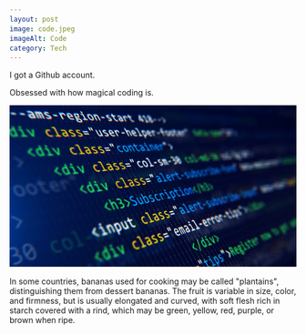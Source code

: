 ```yaml
---
layout: post
image: code.jpeg
imageAlt: Code
category: Tech
---
```

I got a Github account.

Obsessed with how magical coding is.

<!--more-->

![Code](/assets/img/post/code.jpeg "Code")

In some countries, bananas used for cooking may be called "plantains",
distinguishing them from dessert bananas. The fruit is variable in size, color,
and firmness, but is usually elongated and curved, with soft flesh rich in
starch covered with a rind, which may be green, yellow, red, purple, or brown
when ripe.
